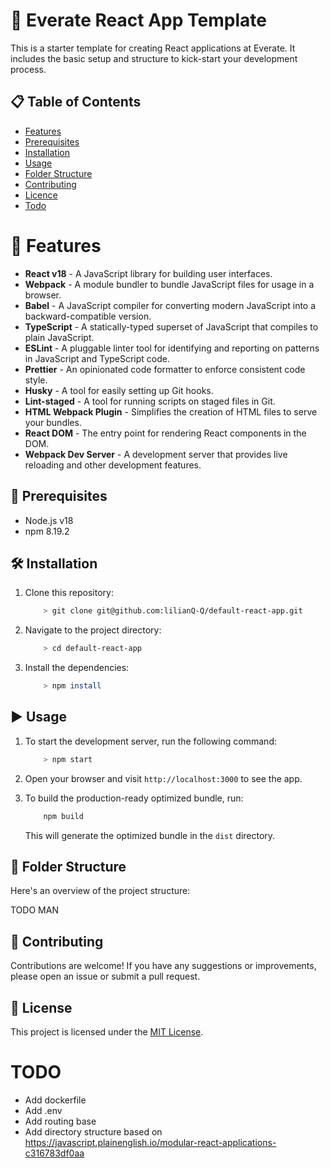 # 🚀 Everate React App Template

This is a starter template for creating React applications at Everate. It includes the basic setup and structure to kick-start your development process.

## 📋 Table of Contents

- [Features](#🎯-features)
- [Prerequisites](#🔧-prerequisites)
- [Installation](#🛠️-installation)
- [Usage](#▶️-usage)
- [Folder Structure](#📂-folder-structure)
- [Contributing](#🤝-contributing)
- [Licence](#📄-license)
- [Todo](#todo)

# 🎯 Features

- **React v18** - A JavaScript library for building user interfaces.
- **Webpack** - A module bundler to bundle JavaScript files for usage in a browser.
- **Babel** - A JavaScript compiler for converting modern JavaScript into a backward-compatible version.
- **TypeScript** - A statically-typed superset of JavaScript that compiles to plain JavaScript.
- **ESLint** - A pluggable linter tool for identifying and reporting on patterns in JavaScript and TypeScript code.
- **Prettier** - An opinionated code formatter to enforce consistent code style.
- **Husky** - A tool for easily setting up Git hooks.
- **Lint-staged** - A tool for running scripts on staged files in Git.
- **HTML Webpack Plugin** - Simplifies the creation of HTML files to serve your bundles.
- **React DOM** - The entry point for rendering React components in the DOM.
- **Webpack Dev Server** - A development server that provides live reloading and other development features.

## 🔧 Prerequisites

- Node.js v18
- npm 8.19.2

## 🛠️ Installation

1. Clone this repository:
    ```bash
        > git clone git@github.com:lilianQ-Q/default-react-app.git
    ```
2. Navigate to the project directory:
    ```bash
        > cd default-react-app
    ```
3. Install the dependencies:
    ```bash
        > npm install
    ```

## ▶️ Usage

1. To start the development server, run the following command:
    ```bash
        > npm start
    ```
2. Open your browser and visit `http://localhost:3000` to see the app.

3. To build the production-ready optimized bundle, run:
    ```bash
        npm build
    ```
    This will generate the optimized bundle in the `dist` directory.

## 📂 Folder Structure

Here's an overview of the project structure:

TODO MAN

## 🤝 Contributing

Contributions are welcome! If you have any suggestions or improvements, please open an issue or submit a pull request.

## 📄 License

This project is licensed under the [MIT License](LICENSE).

# TODO
- Add dockerfile
- Add .env
- Add routing base
- Add directory structure based on https://javascript.plainenglish.io/modular-react-applications-c316783df0aa
